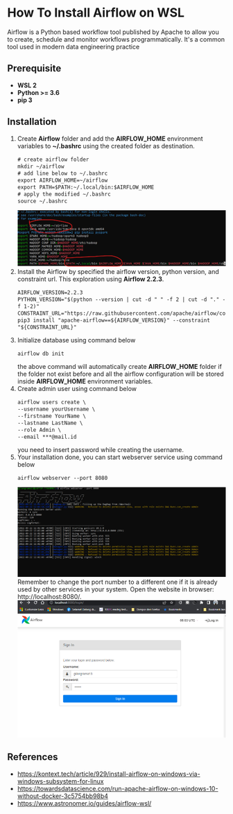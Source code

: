 # How To Install Airflow on WSL
Airflow is a Python based workflow tool published by Apache to allow you to create, schedule and monitor workflows programmatically. It's a common tool used in modern data engineering practice

## Prerequisite
- __WSL 2__
- __Python >= 3.6__
- __pip 3__

## Installation
1. Create __Airflow__ folder and add the __AIRFLOW_HOME__ environment variables to __~/.bashrc__ using the created folder as destination.
    ```
    # create airflow folder
    mkdir ~/airflow
    # add line below to ~/.bashrc
    export AIRFLOW_HOME=~/airflow
    export PATH=$PATH:~/.local/bin:$AIRFLOW_HOME
    # apply the modified ~/.bashrc 
    source ~/.bashrc
    ```
    ![add airflow home to .bashrc](images/Screenshot1.png)
2. Install the Airflow by specified the airflow version, python version, and constraint url. This exploration using __Airflow 2.2.3__.
    ```
    AIRFLOW_VERSION=2.2.3
    PYTHON_VERSION="$(python --version | cut -d " " -f 2 | cut -d "." -f 1-2)"
    CONSTRAINT_URL="https://raw.githubusercontent.com/apache/airflow/constraints-${AIRFLOW_VERSION}/constraints-${PYTHON_VERSION}.txt"
    pip3 install "apache-airflow==${AIRFLOW_VERSION}" --constraint "${CONSTRAINT_URL}"
    ```
3. Initialize database using command below
    ```
    airflow db init
    ```
    the above command will automatically create __AIRFLOW_HOME__ folder if the folder not exist before and all the airflow configuration will be stored inside __AIRFLOW_HOME__ environment variables.
4. Create admin user using command below
    ```
    airflow users create \
    --username yourUsername \
    --firstname YourName \
    --lastname LastName \
    --role Admin \
    --email ***@mail.id
    ```
    you need to insert password while creating the username.
5. Your installation done, you can start webserver service using command below
    ```
    airflow webserver --port 8080
    ```
    ![start airflow webserver](images/Screenshot2.png)</br>
    Remember to change the port number to a different one if it is already used by other services in your system. Open the website in browser: http://localhost:8080/.</br>
    ![login to airflow](images/Screenshot3.png)</br>

## References
- https://kontext.tech/article/929/install-airflow-on-windows-via-windows-subsystem-for-linux
- https://towardsdatascience.com/run-apache-airflow-on-windows-10-without-docker-3c5754bb98b4
- https://www.astronomer.io/guides/airflow-wsl/
